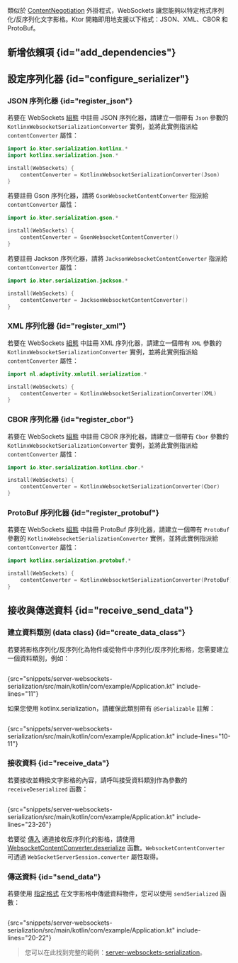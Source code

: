 [//]: # (title: WebSockets 序列化在 Ktor 伺服器中)

<show-structure for="chapter" depth="2"/>

<tldr>
<var name="example_name" value="server-websockets-serialization"/>
<include from="lib.topic" element-id="download_example"/>
</tldr>

類似於 [ContentNegotiation](server-serialization.md) 外掛程式，WebSockets 讓您能夠以特定格式序列化/反序列化文字影格。Ktor 開箱即用地支援以下格式：JSON、XML、CBOR 和 ProtoBuf。

## 新增依賴項 {id="add_dependencies"}

<include from="server-serialization.md" element-id="add_serialization_dependency"/>

## 設定序列化器 {id="configure_serializer"}

### JSON 序列化器 {id="register_json"}

<tabs group="json-libraries">
<tab title="kotlinx.serialization" group-key="kotlinx">

若要在 WebSockets [組態](server-websockets.md#configure) 中註冊 JSON 序列化器，請建立一個帶有 `Json` 參數的 `KotlinxWebsocketSerializationConverter` 實例，並將此實例指派給 `contentConverter` 屬性：

```kotlin
import io.ktor.serialization.kotlinx.*
import kotlinx.serialization.json.*

install(WebSockets) {
    contentConverter = KotlinxWebsocketSerializationConverter(Json)
}
```

</tab>
<tab title="Gson" group-key="gson">

若要註冊 Gson 序列化器，請將 `GsonWebsocketContentConverter` 指派給 `contentConverter` 屬性：
```kotlin
import io.ktor.serialization.gson.*

install(WebSockets) {
    contentConverter = GsonWebsocketContentConverter()
}
```

</tab>
<tab title="Jackson" group-key="jackson">

若要註冊 Jackson 序列化器，請將 `JacksonWebsocketContentConverter` 指派給 `contentConverter` 屬性：

```kotlin
import io.ktor.serialization.jackson.*

install(WebSockets) {
    contentConverter = JacksonWebsocketContentConverter()
}
```

</tab>
</tabs>

### XML 序列化器 {id="register_xml"}

若要在 WebSockets [組態](server-websockets.md#configure) 中註冊 XML 序列化器，請建立一個帶有 `XML` 參數的 `KotlinxWebsocketSerializationConverter` 實例，並將此實例指派給 `contentConverter` 屬性：
```kotlin
import nl.adaptivity.xmlutil.serialization.*

install(WebSockets) {
    contentConverter = KotlinxWebsocketSerializationConverter(XML)
}
```

### CBOR 序列化器 {id="register_cbor"}
若要在 WebSockets [組態](server-websockets.md#configure) 中註冊 CBOR 序列化器，請建立一個帶有 `Cbor` 參數的 `KotlinxWebsocketSerializationConverter` 實例，並將此實例指派給 `contentConverter` 屬性：

```kotlin
import io.ktor.serialization.kotlinx.cbor.*

install(WebSockets) {
    contentConverter = KotlinxWebsocketSerializationConverter(Cbor)
}
```

### ProtoBuf 序列化器 {id="register_protobuf"}
若要在 WebSockets [組態](server-websockets.md#configure) 中註冊 ProtoBuf 序列化器，請建立一個帶有 `ProtoBuf` 參數的 `KotlinxWebsocketSerializationConverter` 實例，並將此實例指派給 `contentConverter` 屬性：

```kotlin
import kotlinx.serialization.protobuf.*

install(WebSockets) {
    contentConverter = KotlinxWebsocketSerializationConverter(ProtoBuf)
}
```

## 接收與傳送資料 {id="receive_send_data"}

### 建立資料類別 (data class) {id="create_data_class"}
若要將影格序列化/反序列化為物件或從物件中序列化/反序列化影格，您需要建立一個資料類別，例如：
```kotlin
```
{src="snippets/server-websockets-serialization/src/main/kotlin/com/example/Application.kt" include-lines="11"}

如果您使用 kotlinx.serialization，請確保此類別帶有 `@Serializable` 註解：
```kotlin
```
{src="snippets/server-websockets-serialization/src/main/kotlin/com/example/Application.kt" include-lines="10-11"}

### 接收資料 {id="receive_data"}
若要接收並轉換文字影格的內容，請呼叫接受資料類別作為參數的 `receiveDeserialized` 函數：
```kotlin
```
{src="snippets/server-websockets-serialization/src/main/kotlin/com/example/Application.kt" include-lines="23-26"}

若要從 [傳入](server-websockets.md#api-overview) 通道接收反序列化的影格，請使用 [WebsocketContentConverter.deserialize](https://api.ktor.io/ktor-shared/ktor-serialization/io.ktor.serialization/-websocket-content-converter/deserialize.html) 函數。`WebsocketContentConverter` 可透過 `WebSocketServerSession.converter` 屬性取得。

### 傳送資料 {id="send_data"}
若要使用 [指定格式](#configure_serializer) 在文字影格中傳遞資料物件，您可以使用 `sendSerialized` 函數：

```kotlin
```
{src="snippets/server-websockets-serialization/src/main/kotlin/com/example/Application.kt" include-lines="20-22"}

> 您可以在此找到完整的範例：[server-websockets-serialization](https://github.com/ktorio/ktor-documentation/tree/%ktor_version%/codeSnippets/snippets/server-websockets-serialization)。